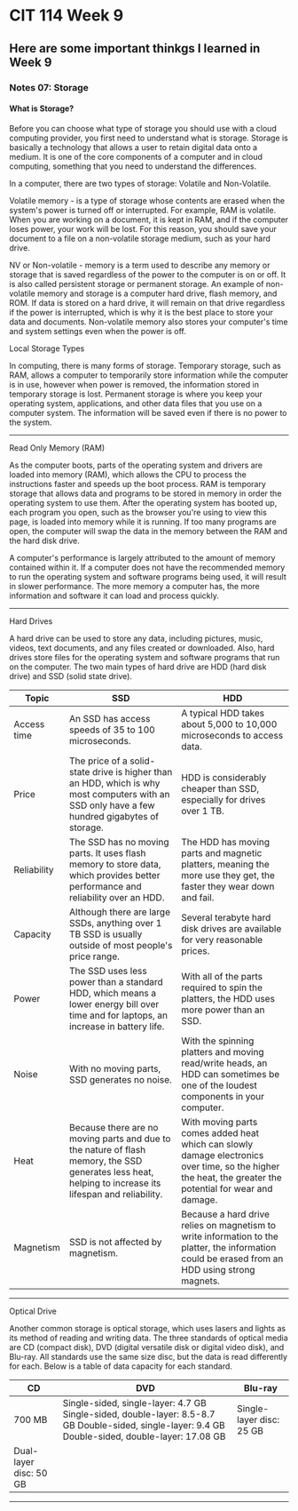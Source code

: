 # CIT 114 Week 9
## Here are some important thinkgs I learned in Week 9
### Notes 07: Storage

#### What is Storage?

Before you can choose what type of storage you should use with a cloud computing provider, you first need to understand what is storage. Storage is basically a technology that allows a user to retain digital data onto a medium. It is one of the core components of a computer and in cloud computing, something that you need to understand the differences.

In a computer, there are two types of storage: Volatile and Non-Volatile.

Volatile memory - is a type of storage whose contents are erased when the system's power is turned off or interrupted. For example, RAM is volatile. When you are working on a document, it is kept in RAM, and if the computer loses power, your work will be lost. For this reason, you should save your document to a file on a non-volatile storage medium, such as your hard drive.

NV or Non-volatile - memory is a term used to describe any memory or storage that is saved regardless of the power to the computer is on or off. It is also called persistent storage or permanent storage. An example of non-volatile memory and storage is a computer hard drive, flash memory, and ROM. If data is stored on a hard drive, it will remain on that drive regardless if the power is interrupted, which is why it is the best place to store your data and documents. Non-volatile memory also stores your computer's time and system settings even when the power is off.

Local Storage Types

In computing, there is many forms of storage. Temporary storage, such as RAM, allows a computer to temporarily store information while the computer is in use, however when power is removed, the information stored in temporary storage is lost. Permanent storage is where you keep your operating system, applications, and other data files that you use on a computer system. The information will be saved even if there is no power to the system.

------

Read Only Memory (RAM)

As the computer boots, parts of the operating system and drivers are loaded into memory (RAM), which allows the CPU to process the instructions faster and speeds up the boot process. RAM is temporary storage that allows data and programs to be stored in memory in order the operating system to use them. After the operating system has booted up, each program you open, such as the browser you're using to view this page, is loaded into memory while it is running. If too many programs are open, the computer will swap the data in the memory between the RAM and the hard disk drive.

A computer's performance is largely attributed to the amount of memory contained within it. If a computer does not have the recommended memory to run the operating system and software programs being used, it will result in slower performance. The more memory a computer has, the more information and software it can load and process quickly.

------

Hard Drives

A hard drive can be used to store any data, including pictures, music, videos, text documents, and any files created or downloaded. Also, hard drives store files for the operating system and software programs that run on the computer. The two main types of hard drive are HDD (hard disk drive) and SSD (solid state drive).

|Topic|SSD|HDD|
|---|---|---|
|Access time|An SSD has access speeds of 35 to 100 microseconds.|A typical HDD takes about 5,000 to 10,000 microseconds to access data.|
|Price|The price of a solid-state drive is higher than an HDD, which is why most computers with an SSD only have a few hundred gigabytes of storage.|HDD is considerably cheaper than SSD, especially for drives over 1 TB.|
|Reliability|The SSD has no moving parts. It uses flash memory to store data, which provides better performance and reliability over an HDD.|The HDD has moving parts and magnetic platters, meaning the more use they get, the faster they wear down and fail.|
|Capacity|Although there are large SSDs, anything over 1 TB SSD is usually outside of most people's price range.|Several terabyte hard disk drives are available for very reasonable prices.|
|Power|The SSD uses less power than a standard HDD, which means a lower energy bill over time and for laptops, an increase in battery life.|With all of the parts required to spin the platters, the HDD uses more power than an SSD.|
|Noise|With no moving parts, SSD generates no noise.|With the spinning platters and moving read/write heads, an HDD can sometimes be one of the loudest components in your computer.|
|Heat|Because there are no moving parts and due to the nature of flash memory, the SSD generates less heat, helping to increase its lifespan and reliability.|With moving parts comes added heat which can slowly damage electronics over time, so the higher the heat, the greater the potential for wear and damage.|
|Magnetism|SSD is not affected by magnetism.|Because a hard drive relies on magnetism to write information to the platter, the information could be erased from an HDD using strong magnets.|

------

Optical Drive

Another common storage is optical storage, which uses lasers and lights as its method of reading and writing data. The three standards of optical media are CD (compact disk), DVD (digital versatile disk or digital video disk), and Blu-ray. All standards use the same size disc, but the data is read differently for each. Below is a table of data capacity for each standard.

|CD|DVD|Blu-ray|
|---|---|---|
|700 MB|Single-sided, single-layer: 4.7 GB Single-sided, double-layer: 8.5-8.7 GB Double-sided, single-layer: 9.4 GB Double-sided, double-layer: 17.08 GB|Single-layer disc: 25 GB
Dual-layer disc: 50 GB|

------

